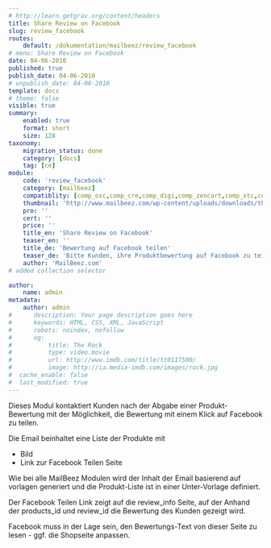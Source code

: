 ```yaml
---
# http://learn.getgrav.org/content/headers
title: Share Review on Facebook
slug: review_facebook
routes:
    default: /dokumentation/mailbeez/review_facebook
# menu: Share Review on Facebook
date: 04-06-2010
published: true
publish_date: 04-06-2010
# unpublish_date: 04-06-2010
template: docs
# theme: false
visible: true
summary:
    enabled: true
    format: short
    size: 128
taxonomy:
    migration_status: done
    category: [docs]
    tag: [ce]
module:
    code: 'review_facebook'
    category: [mailbeez]
    compatiblity: [comp_osc,comp_cre,comp_digi,comp_zencart,comp_xtc,comp_xtcm2,comp_gambio]
    thumbnail: 'http://www.mailbeez.com/wp-content/uploads/downloads/thumbnails/2010/06/facebook_112.png'
    pro: ''
    cert: ''
    price: ''
    title_en: 'Share Review on Facebook'
    teaser_en: ''
    title_de: 'Bewertung auf Facebook teilen'
    teaser_de: 'Bitte Kunden, ihre Produktbewertung auf Facebook zu teilen'
    author: 'MailBeez.com'
# added collection selector

author:
    name: admin
metadata:
    author: admin
#      description: Your page description goes here
#      keywords: HTML, CSS, XML, JavaScript
#      robots: noindex, nofollow
#      og:
#          title: The Rock
#          type: video.movie
#          url: http://www.imdb.com/title/tt0117500/
#          image: http://ia.media-imdb.com/images/rock.jpg
#  cache_enable: false
#  last_modified: true
---
```


Dieses Modul kontaktiert Kunden nach der Abgabe einer Produkt-Bewertung mit der Möglichkeit, die Bewertung mit einem Klick auf Facebook zu teilen.


Die Email beinhaltet eine Liste der Produkte mit
- Bild
- Link zur Facebook Teilen Seite

Wie bei alle MailBeez Modulen wird der Inhalt der Email basierend auf vorlagen generiert und die Produkt-Liste ist in einer Unter-Vorlage definiert.

Der Facebook Teilen Link zeigt auf die review_info Seite, auf der Anhand der products_id und review_id die Bewertung des Kunden gezeigt wird.

Facebook muss in der Lage sein, den Bewertungs-Text von dieser Seite zu lesen - ggf. die Shopseite anpassen.
